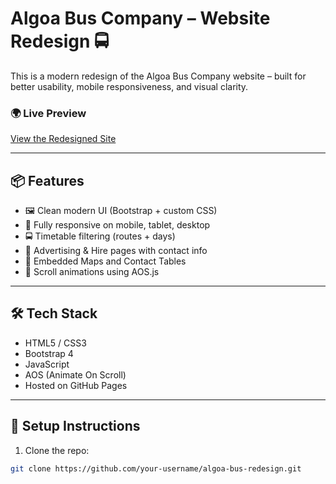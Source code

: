 # Algoa Bus Company – Website Redesign 🚍

This is a modern redesign of the Algoa Bus Company website – built for better usability, mobile responsiveness, and visual clarity.

### 🌍 Live Preview
[View the Redesigned Site](https://yourname.github.io/algoa-bus-redesign/)

---

## 📦 Features

- 🖼️ Clean modern UI (Bootstrap + custom CSS)
- 📱 Fully responsive on mobile, tablet, desktop
- 🚍 Timetable filtering (routes + days)
- 💼 Advertising & Hire pages with contact info
- 📍 Embedded Maps and Contact Tables
- 🎨 Scroll animations using AOS.js

---

## 🛠️ Tech Stack

- HTML5 / CSS3
- Bootstrap 4
- JavaScript
- AOS (Animate On Scroll)
- Hosted on GitHub Pages

---

## 🔧 Setup Instructions

1. Clone the repo:
```bash
git clone https://github.com/your-username/algoa-bus-redesign.git
